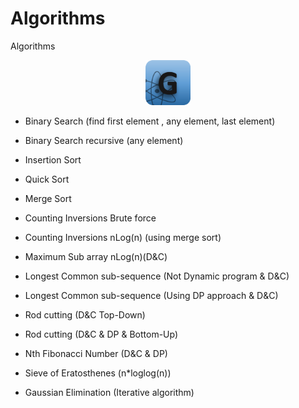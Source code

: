 # Algorithms
Algorithms

<p align="center">
  <a href="https://www.linkedin.com/in/guru-sarath-t-4ab648131/">
    <img 
src="https://github.com/gurusarath1/Snippets/blob/master/GitHubLogo_G_iconSize.png" 
alt="Guru Sarath T" width="72" height="72">
  </a>
</p>

- Binary Search (find first element , any element, last element) 

- Binary Search recursive (any element)

- Insertion Sort

- Quick Sort

- Merge Sort

- Counting Inversions Brute force

- Counting Inversions nLog(n) (using merge sort)

- Maximum Sub array nLog(n)(D&C)

- Longest Common sub-sequence (Not Dynamic program & D&C)

- Longest Common sub-sequence (Using DP approach & D&C)

- Rod cutting (D&C  Top-Down)

- Rod cutting (D&C & DP & Bottom-Up)

- Nth Fibonacci Number (D&C & DP)

- Sieve of Eratosthenes (n*loglog(n))

- Gaussian Elimination (Iterative algorithm)
